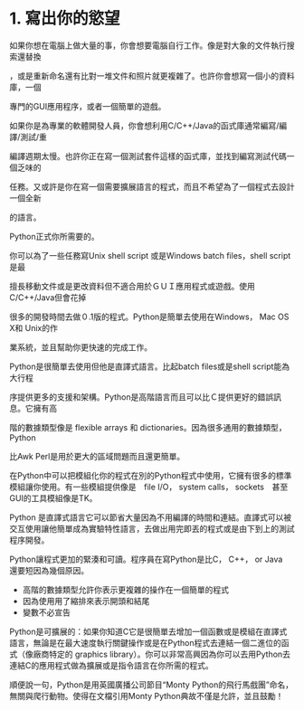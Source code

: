 # 1. 寫出你的慾望

如果你想在電腦上做大量的事，你會想要電腦自行工作。像是對大象的文件執行搜索還替換

，或是重新命名還有比對一堆文件和照片就更複雜了。也許你會想寫一個小的資料庫，一個

專門的GUI應用程序，或者一個簡單的遊戲。

如果你是為專業的軟體開發人員，你會想利用C/C++/Java的函式庫通常編寫/編譯/測試/重

編譯週期太慢。也許你正在寫一個測試套件這樣的函式庫，並找到編寫測試代碼一個乏味的

任務。又或許是你在寫一個需要擴展語言的程式，而且不希望為了一個程式去設計一個全新

的語言。

Python正式你所需要的。

你可以為了一些任務寫Unix shell script 或是Windows batch files，shell script是最

擅長移動文件或是更改資料但不適合用於ＧＵＩ應用程式或遊戲。使用C/C++/Java但會花掉

很多的開發時間去做０.1版的程式。Python是簡單去使用在Windows， Mac OS X和 Unix的作

業系統，並且幫助你更快速的完成工作。

Python是很簡單去使用但他是直譯式語言。比起batch files或是shell script能為大行程

序提供更多的支援和架構。Python是高階語言而且可以比Ｃ提供更好的錯誤訊息。它擁有高

階的數據類型像是 flexible arrays 和 dictionaries。因為很多通用的數據類型，Python

比Awk Perl是用於更大的區域問題而且還更簡單。

在Python中可以把模組化你的程式在別的Python程式中使用，它擁有很多的標準模組讓你使用。有一些模組提供像是　file I/O， system calls， sockets　甚至 GUI的工具模組像是TK。

Python 是直譯式語言它可以節省大量因為不用編譯的時間和連結。直譯式可以被交互使用讓他簡單成為實驗特性語言，去做出用完即丟的程式或是由下到上的測試程序開發。

Python讓程式更加的緊湊和可讀。程序員在寫Python是比C， C++， or Java　還要短因為幾個原因。
- 高階的數據類型允許你表示更複雜的操作在一個簡單的程式
- 因為使用用了縮排來表示開頭和結尾
- 變數不必宣告

Python是可擴展的：如果你知道C它是很簡單去增加一個函數或是模組在直譯式語言，無論是在最大速度執行關鍵操作或是在Python程式去連結一個二進位的函式（像廠商特定的 graphics library）。你可以非常高興因為你可以去用Python去連結C的應用程式做為擴展或是指令語言在你所需的程式。


順便說一句，Python是用英國廣播公司節目“Monty Python的飛行馬戲團”命名，無關與爬行動物。使得在文檔引用Monty Python典故不僅是允許，並且鼓勵！

